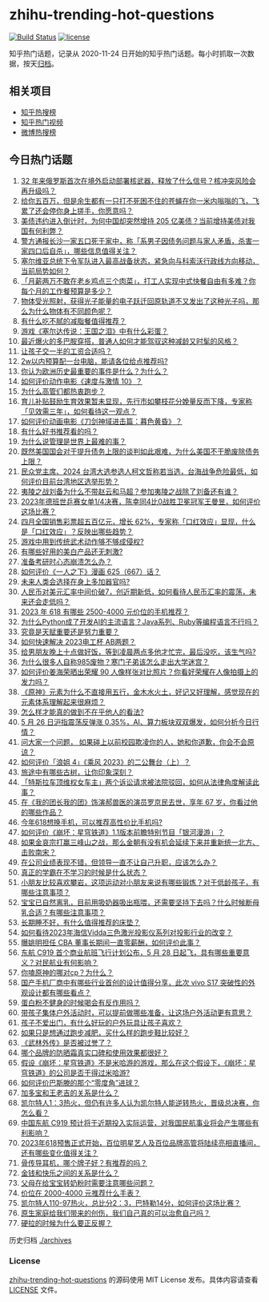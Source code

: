 # zhihu-trending-hot-questions

[![Build Status](https://github.com/justjavac/zhihu-trending-hot-questions/workflows/ci/badge.svg?branch=master)](https://github.com/justjavac/zhihu-trending-hot-questions/actions)
[![license](https://img.shields.io/github/license/justjavac/zhihu-trending-hot-questions)](https://github.com/justjavac/zhihu-trending-hot-questions/blob/master/LICENSE)

知乎热门话题，记录从 2020-11-24
日开始的知乎热门话题。每小时抓取一次数据，按天[归档](./archives)。

## 相关项目

- [知乎热搜榜](https://github.com/justjavac/zhihu-trending-top-search)
- [知乎热门视频](https://github.com/justjavac/zhihu-trending-hot-video)
- [微博热搜榜](https://github.com/justjavac/weibo-trending-hot-search)

## 今日热门话题

<!-- BEGIN -->
<!-- 最后更新时间 Sat May 27 2023 05:13:21 GMT+0800 (China Standard Time) -->

1. [32 年来俄罗斯首次在境外启动部署核武器，释放了什么信号？核冲突风险会再升级吗？](https://www.zhihu.com/question/603140946)
1. [给你五百万，但是余生都有一只打不死困不住的苍蝇在你一米内嗡嗡的飞，飞累了还会停你身上搓手，你愿意吗？](https://www.zhihu.com/question/602515277)
1. [美债违约进入倒计时，为何中国却突然增持 205 亿美债？当前增持美债对我国有何利弊？](https://www.zhihu.com/question/602981090)
1. [警方通报长沙一家五口死于家中，称「系男子因债务问题与家人矛盾，杀害一家四口后自杀」，哪些信息值得关注？](https://www.zhihu.com/question/603156395)
1. [塞尔维亚总统下令军队进入最高战备状态，紧急向与科索沃行政线方向移动，当前局势如何？](https://www.zhihu.com/question/603207069)
1. [「月薪两万不敢在老乡鸡点三个肉菜」，打工人实现中式快餐自由有多难？你每个月的工作餐预算是多少？](https://www.zhihu.com/question/602730177)
1. [物体受光照射，获得光子能量的电子跃迁回原轨道不又发出了这种光子吗，那么为什么物体有不同颜色呢？](https://www.zhihu.com/question/602836525)
1. [有什么吃不腻的减脂餐值得推荐？](https://www.zhihu.com/question/546510761)
1. [游戏《塞尔达传说：王国之泪》中有什么彩蛋？](https://www.zhihu.com/question/599711982)
1. [最近爆火的多巴胺穿搭，普通人如何才能驾驭这种减龄又时髦的风格？](https://www.zhihu.com/question/603005608)
1. [让孩子交一半的工资合适吗？](https://www.zhihu.com/question/595957008)
1. [2w以内预算配一台电脑，能请各位给点推荐吗?](https://www.zhihu.com/question/599652872)
1. [你认为欧洲历史最重要的事件是什么？为什么？](https://www.zhihu.com/question/589430392)
1. [如何评价动作电影《速度与激情 10》？](https://www.zhihu.com/question/602187055)
1. [为什么高管们都热衷跑步？](https://www.zhihu.com/question/285301487)
1. [育儿补贴鼓励生育效果暂未显现，先行市如攀枝花分娩量反而下降，专家称「见效需三年」，如何看待这一观点？](https://www.zhihu.com/question/602732550)
1. [如何评价动画电影《刀剑神域进击篇：暮色黄昏》？](https://www.zhihu.com/question/601886410)
1. [有什么好书推荐看的吗？](https://www.zhihu.com/question/593360583)
1. [为什么说管理是世界上最难的事？](https://www.zhihu.com/question/592396612)
1. [既然美国国会对于提升债务上限的谈判如此艰难，为什么美国不干脆废除债务上限？](https://www.zhihu.com/question/602979303)
1. [民众党主席、2024 台湾大选参选人柯文哲称若当选，台海战争危险最低，如何评价目前台湾地区选举形势？](https://www.zhihu.com/question/603142942)
1. [夷陵之战刘备为什么不带赵云和马超？参加夷陵之战除了刘备还有谁？](https://www.zhihu.com/question/603079919)
1. [2023年德班世乒赛女单1/4决赛，陈幸同4比0战胜卫冕冠军王曼昱，如何评价这场比赛？](https://www.zhihu.com/question/603201965)
1. [四月全国销售彩票超五百亿元，增长 62%，专家称「口红效应」显现，什么是「口红效应」？反映出哪些趋势？](https://www.zhihu.com/question/603121965)
1. [游戏中用到传统武术动作够不够成侵权?](https://www.zhihu.com/question/602908044)
1. [有哪些好用的美白产品还无刺激?](https://www.zhihu.com/question/599043067)
1. [准备考研时心态崩溃怎么办？](https://www.zhihu.com/question/48759685)
1. [如何评价《一人之下》漫画 625（667）话？](https://www.zhihu.com/question/603067156)
1. [未来人类会选择在身上多加器官吗?](https://www.zhihu.com/question/602706720)
1. [人民币对美元汇率中间价破7，创近期新低，如何看待人民币汇率的震荡，未来还会走低吗？](https://www.zhihu.com/question/603126472)
1. [2023 年 618 有哪些 2500-4000 元价位的手机推荐？](https://www.zhihu.com/question/597409888)
1. [为什么Python成了开发AI的主流语言？Java系列、Ruby等编程语言不行吗？](https://www.zhihu.com/question/589223203)
1. [究竟是天赋重要还是努力重要？](https://www.zhihu.com/question/600804197)
1. [如何快速解决 2023电工杯 AB两题？](https://www.zhihu.com/question/602238547)
1. [给男朋友晚上十点做好饭，等到凌晨两点多他才忙完，最后没吃，该生气吗?](https://www.zhihu.com/question/600405292)
1. [为什么很多人自称985废物？寒门子弟该怎么走出大学迷宫？](https://www.zhihu.com/question/602538399)
1. [如何评价姜海荣晒出荣耀 90 人像样张对比照片？你看好荣耀在人像拍摄上的发力吗？](https://www.zhihu.com/question/603157724)
1. [《原神》元素为什么不直接用五行，金木水火土，好记又好理解，感觉现在的元素体系理解起来很麻烦？](https://www.zhihu.com/question/517115112)
1. [怎么样才能真的做到不在乎他人的看法?](https://www.zhihu.com/question/595946475)
1. [5 月 26 日沪指震荡反弹涨 0.35%，AI、算力板块双双爆发，如何分析今日行情？](https://www.zhihu.com/question/603113727)
1. [问大家一个问题， 如果碰上以前校园欺凌你的人，她和你道歉，你会不会原谅？](https://www.zhihu.com/question/603163045)
1. [如何评价「浪姐 4」《乘风 2023》的二公舞台（上）？](https://www.zhihu.com/question/603129866)
1. [旅途中有哪些古树，让你印象深刻？](https://www.zhihu.com/question/602941038)
1. [「特斯拉车顶维权女车主」两个诉讼请求被法院驳回，如何从法律角度解读此事？](https://www.zhihu.com/question/603127047)
1. [在《我的团长我的团》饰演郝兽医的演员罗京民去世，享年 67 岁，你看过他的哪些作品？](https://www.zhihu.com/question/603124794)
1. [今年618想换手机，可以推荐高性价比手机吗?](https://www.zhihu.com/question/600379469)
1. [如何评价《崩坏：星穹铁道》1.1版本前瞻特别节目「银河漫游」？](https://www.zhihu.com/question/603185683)
1. [如果金哀宗打赢三峰山之战，那么金朝有没有机会延续下来并重新统一北方、击败南宋？](https://www.zhihu.com/question/521718083)
1. [在公司业绩表现不错，但领导一直不让自己升职，应该怎么办？](https://www.zhihu.com/question/324517685)
1. [真正的学霸在不学习的时候是什么状态？](https://www.zhihu.com/question/286301974)
1. [小朋友比较喜欢攀岩，这项运动对小朋友来说有哪些锻炼？对于低龄孩子，有哪些注意事项？](https://www.zhihu.com/question/600186756)
1. [宝宝已自然离乳，目前用吸奶器吸出瓶喂，还需要坚持下去吗？什么时候断母乳合适？有哪些注意事项？](https://www.zhihu.com/question/523028200)
1. [长期睡不好，有什么值得推荐的床垫？](https://www.zhihu.com/question/587063825)
1. [如何看待2023年海信Vidda三色激光投影仪系列对投影行业的改变？](https://www.zhihu.com/question/601119079)
1. [曝姚明担任 CBA 董事长期间一直零薪酬，如何评价此事？](https://www.zhihu.com/question/602953014)
1. [东航 C919 首个商业航班飞行计划公布，5 月 28 日起飞，具有哪些重要意义？对民航业有何影响？](https://www.zhihu.com/question/603121856)
1. [你嗑原神的哪对cp？为什么？](https://www.zhihu.com/question/598638030)
1. [国产手机厂商中有哪些行业首创的设计值得分享，此次 vivo S17 突破性的外观设计都有哪些看点？](https://www.zhihu.com/question/603119556)
1. [蛋白粉不健身的时候喝会有反作用吗？](https://www.zhihu.com/question/599023890)
1. [带孩子集体户外活动时，可以提前做哪些准备，让这场户外活动更有意思？](https://www.zhihu.com/question/600695731)
1. [孩子不爱出门，有什么好玩的户外玩具让孩子喜欢？](https://www.zhihu.com/question/445542644)
1. [如果只是想通过跑步减肥，买什么样的跑步鞋比较好？](https://www.zhihu.com/question/600908991)
1. [《武林外传》是否被过誉了？](https://www.zhihu.com/question/279164604)
1. [哪个品牌的防晒霜真实口碑和使用效果都很好？](https://www.zhihu.com/question/549135357)
1. [假设《崩坏：星穹铁道》不是米哈游的游戏，那么在这个假设下，《崩坏：星穹铁道》的公司是否干得过米哈游?](https://www.zhihu.com/question/602677356)
1. [如何评价巴斯滕的那个“零度角”进球？](https://www.zhihu.com/question/21866336)
1. [加多宝和王老吉的关系是什么？](https://www.zhihu.com/question/20342773)
1. [凯尔特人1：3热火，但仍有许多人认为凯尔特人能逆转热火，晋级总决赛，你怎么看？](https://www.zhihu.com/question/602898961)
1. [中国东航 C919 预计将于近期投入实际运营，对我国民航事业将会产生哪些有利影响？](https://www.zhihu.com/question/602957130)
1. [2023年618预售正式开始，百位明星艺人及百位品牌高管将陆续亮相直播间，还有哪些变化值得关注？](https://www.zhihu.com/question/603164635)
1. [骨传导耳机，哪个牌子好？有推荐的吗？](https://www.zhihu.com/question/346443963)
1. [金钱和快乐之间的关系是什么？](https://www.zhihu.com/question/602819078)
1. [父母在给宝宝转奶粉时需要注意哪些问题？](https://www.zhihu.com/question/571080848)
1. [价位在 2000-4000 元推荐什么手表？](https://www.zhihu.com/question/596417885)
1. [凯尔特人110-97热火，总比分2：3，巴特勒14分，如何评价这场比赛？](https://www.zhihu.com/question/603119457)
1. [原生家庭给我们带来的创伤，我们自己真的可以治愈自己吗？](https://www.zhihu.com/question/593399955)
1. [硬拉的时候为什么要正反握？](https://www.zhihu.com/question/597213743)

<!-- END -->

历史归档 [./archives](./archives)

### License

[zhihu-trending-hot-questions](https://github.com/justjavac/zhihu-trending-hot-questions)
的源码使用 MIT License 发布。具体内容请查看 [LICENSE](./LICENSE) 文件。
